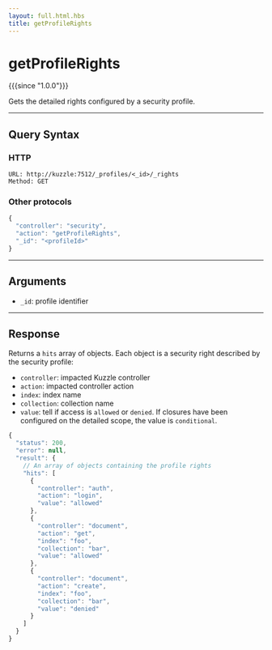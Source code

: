 ```yaml
---
layout: full.html.hbs
title: getProfileRights
---
```



# getProfileRights

{{{since "1.0.0"}}}

Gets the detailed rights configured by a security profile.

---

## Query Syntax

### HTTP

```http
URL: http://kuzzle:7512/_profiles/<_id>/_rights
Method: GET
```

### Other protocols

```js
{
  "controller": "security",
  "action": "getProfileRights",
  "_id": "<profileId>"
}
```

---

## Arguments

* `_id`: profile identifier

---

## Response

Returns a `hits` array of objects. Each object is a security right described by the security profile:

* `controller`: impacted Kuzzle controller
* `action`: impacted controller action
* `index`: index name
* `collection`: collection name
* `value`: tell if access is `allowed` or `denied`. If closures have been configured on the detailed scope, the value is `conditional`.

```javascript
{
  "status": 200,
  "error": null,
  "result": {
    // An array of objects containing the profile rights
    "hits": [
      {
        "controller": "auth",
        "action": "login",
        "value": "allowed"
      }, 
      { 
        "controller": "document",
        "action": "get",
        "index": "foo",
        "collection": "bar",
        "value": "allowed"
      },
      {
        "controller": "document",
        "action": "create",
        "index": "foo",
        "collection": "bar",
        "value": "denied"
      }
    ]
  }
}
```
